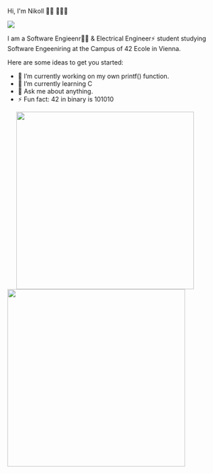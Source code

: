 Hi, I'm Nikoll  👋🏻 🧑🏻‍💻


<img src= "https://media-exp1.licdn.com/dms/image/D4D16AQENFYfzitZ4_g/profile-displaybackgroundimage-shrink_350_1400/0/1665241654995?e=1672876800&v=beta&t=jYtSVKTP43QRlCztOYiLnT6ALwj0wYm73sv4N2UzlCk">


I am a Software Engieenr👨‍💻 & Electrical Engineer⚡ student studying Software Engeeniring at the Campus of 42 Ecole in Vienna.

Here are some ideas to get you started:

- 🔭 I’m currently working on my own printf() function.
- 🌱 I’m currently learning C
- 💬 Ask me about anything.
- ⚡ Fun fact: 42 in binary is 101010


<a  href="https://www.instagram.com/nk.gjk/">
  <img src="https://github.com/nixknameee/Website/blob/main/Grafiken/nk.gjk_qr.png?raw=true"
       width="400" height="400" target="_blank" hspace="20">
  <href="https://www.linkedin.com/in/nikoll-gjokaj-929249240/">
  <img src="https://github.com/nixknameee/Website/blob/main/Grafiken/LinkedIn.jpeg?raw=true"
       width="400" height="400"> 
